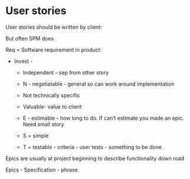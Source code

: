 # User stories

User stories should be written by client:

But often SPM does

Req = Software requirement in product:

* Invest -
  * Independent - sep from other story

  * N - negotiatable - general so can work around implementation

  * Not technically specific

  * Valuable- value to client

  * E - estimable - how long to do. If can’t estimate you made an epic. Need small story
  * S = simple
  * T = testable - criteria - user tests - something to be done

Epics are usually at project beginning to describe functionality down road

Epics - Specification - phrase
